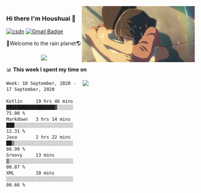 <img  align='right' height="150" src="https://github.com/LikeRainDay/LikeRainDay/blob/master/pic/img_rain_1.gif?raw=true">



### Hi there I'm Houshuai :lemon:

[![csdn](https://img.shields.io/badge/-csdn-c14438?style=flat-square&logo=c&logoColor=white)](https://blog.csdn.net/qq_15807167)
[![Gmail Badge](https://img.shields.io/badge/-gmail-c14438?style=flat-square&logo=Gmail&logoColor=white&link=mailto:houshuai0816@gmail.com)](mailto:houshuai0816@gmail.com)

🚀Welcome to the rain planet🌎

<center>
<img align='center'  src="https://source.unsplash.com/random/1200x600">
</center>

📊 **This week I spent my time on**

<img align='right'   width="300" src="https://github-readme-stats.vercel.app/api?username=LikeRainDay&show_icons=true&title_color=fff&icon_color=79ff97&text_color=9f9f9f&bg_color=151515">

<!--START_SECTION:waka-->
```text
Week: 10 September, 2020 - 17 September, 2020

Kotlin     19 hrs 46 mins  ██████████████████▓░░░░░░   75.00 % 
Markdown   3 hrs 14 mins   ███░░░░░░░░░░░░░░░░░░░░░░   12.31 % 
Java       2 hrs 22 mins   ██▒░░░░░░░░░░░░░░░░░░░░░░   08.99 % 
Groovy     13 mins         ▒░░░░░░░░░░░░░░░░░░░░░░░░   00.87 % 
XML        10 mins         ░░░░░░░░░░░░░░░░░░░░░░░░░   00.66 % 
```
<!--END_SECTION:waka-->
